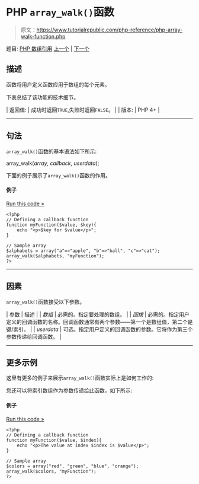 # PHP `array_walk()`函数

> 原文：<https://www.tutorialrepublic.com/php-reference/php-array-walk-function.php>

题目: [PHP 数组引用](php-array-functions.php) [上一个](php-array-values-function.php) | [下一个](php-array-walk-recursive-function.php)

## 描述

函数将用户定义函数应用于数组的每个元素。

下表总结了该功能的技术细节。

| 返回值: | 成功时返回`TRUE`,失败时返回`FALSE`。 |
| 版本: | PHP 4+ |

* * *

## 句法

`array_walk()`函数的基本语法如下所示:

array_walk(*array*, *callback*, *userdata*);

下面的例子展示了`array_walk()`函数的作用。

#### 例子

[Run this code »](../codelab.php?topic=php&file=apply-a-function-to-every-element-of-an-associative-array "Run this code to view the output")

```
<?php
// Defining a callback function
function myFunction($value, $key){
    echo "<p>$key for $value</p>";
}

// Sample array
$alphabets = array("a"=>"apple", "b"=>"ball", "c"=>"cat");
array_walk($alphabets, "myFunction");
?>
```

* * *

## 因素

`array_walk()`函数接受以下参数。

| 参数 | 描述 |
| *数组* | 必需的。指定要处理的数组。 |
| *回拨* | 必需的。指定用户定义的回调函数的名称。回调函数通常有两个参数——第一个是数组值，第二个是键/索引。 |
| *userdata* | 可选。指定用户定义的回调函数的参数。它将作为第三个参数传递给回调函数。 |

* * *

## 更多示例

这里有更多的例子来展示`array_walk()`函数实际上是如何工作的:

您还可以将索引数组作为参数传递给此函数，如下所示:

#### 例子

[Run this code »](../codelab.php?topic=php&file=apply-a-function-to-each-element-of-an-indexed-array "Run this code to view the output")

```
<?php
// Defining a callback function
function myFunction($value, $index){
    echo "<p>The value at index $index is $value</p>";
}

// Sample array
$colors = array("red", "green", "blue", "orange");
array_walk($colors, "myFunction");
?>
```